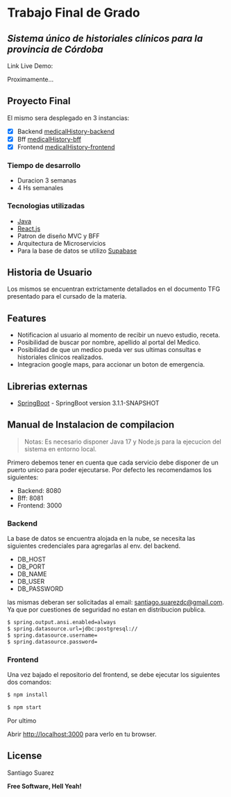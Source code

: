 # Trabajo Final de Grado

## _Sistema único de historiales clínicos para la provincia de Córdoba_

Link Live Demo:

Proximamente...

## Proyecto Final
El mismo sera desplegado en 3 instancias:
- [x] Backend [medicalHistory-backend](https://github.com/santiagosuare/medicalHistory-backend)
- [x] Bff [medicalHistory-bff](https://google.com.ar)
- [x] Frontend [medicalHistory-frontend](https://google.com.ar)

### Tiempo de desarrollo
- Duracion 3 semanas
- 4 Hs semanales

### Tecnologias utilizadas
- <a href="https://docs.oracle.com/en/java/"> Java </a>
- <a href="https://react.dev/"> React.js </a>
- Patron de diseño MVC y BFF
- Arquitectura de Microservicios
- Para la base de datos se utilizo <a href="https://supabase.com/"> Supabase </a>

## Historia de Usuario 

Los mismos se encuentran extrictamente detallados en el documento TFG presentado para el cursado de la materia.


## Features

- Notificacion al usuario al momento de recibir un nuevo estudio, receta.
- Posibilidad de buscar por nombre, apellido al portal del Medico.
- Posibilidad de que un medico pueda ver sus ultimas consultas e historiales clinicos realizados.
- Integracion google maps, para accionar un boton de emergencia.

## Librerias externas

- [SpringBoot] - SpringBoot version 3.1.1-SNAPSHOT


[SpringBoot]: https://spring.io/projects/spring-boot


## Manual de Instalacion de compilacion

> Notas: Es necesario disponer Java 17 y Node.js para la ejecucion del sistema en entorno local.

Primero debemos tener en cuenta que cada servicio debe disponer de un puerto unico para poder ejecutarse.
Por defecto les recomendamos los siguientes:
- Backend: 8080
- Bff: 8081
- Frontend: 3000

### Backend

La base de datos se encuentra alojada en la nube, se necesita las siguientes credenciales para agregarlas al env. del backend.
- DB_HOST
- DB_PORT
- DB_NAME
- DB_USER
- DB_PASSWORD

las mismas deberan ser solicitadas al email: santiago.suarezdc@gmail.com. Ya que por cuestiones de seguridad no estan en distribucion publica.


```sh
$ spring.output.ansi.enabled=always
$ spring.datasource.url=jdbc:postgresql://
$ spring.datasource.username=
$ spring.datasource.password=
```

### Frontend
Una vez bajado el repositorio del frontend, se debe ejecutar los siguientes dos comandos:

```sh
$ npm install
```

```sh
$ npm start
```

Por ultimo

Abrir [http://localhost:3000](http://localhost:3000) para verlo en tu browser.


## License

Santiago Suarez

**Free Software, Hell Yeah!**